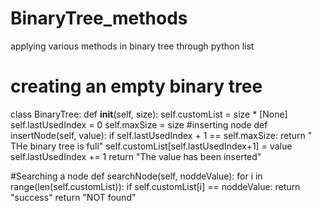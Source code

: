 # BinaryTree_methods
applying various methods in binary tree through  python list
# creating an empty binary tree
class BinaryTree:
    def __init__(self, size):
        self.customList = size * [None]
        self.lastUsedIndex = 0
        self.maxSize = size
#inserting node
    def insertNode(self, value):
        if self.lastUsedIndex + 1 == self.maxSize:
            return " THe binary tree is full"
        self.customList[self.lastUsedIndex+1] = value
        self.lastUsedIndex += 1
        return "The value has been inserted"

#Searching a node
    def searchNode(self, noddeValue):
        for i in range(len(self.customList)):
            if self.customList[i] == noddeValue:
                return "success"
        return "NOT found"
    
